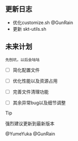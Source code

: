 
## 更新日志

* 优化customize.sh @GunRain
* 更新 skt-utils.sh 

## 未来计划

`先刨坑，以后会咕咕`
- [ ] 简化配置文件
- [ ] 优化性能以及资源占用
- [ ] 完善文件清理功能
- [ ] 其余异常bug以及细节调整


> [!TIP]
> 强烈建议更新到最新版本

@YumeYuka
@GunRain